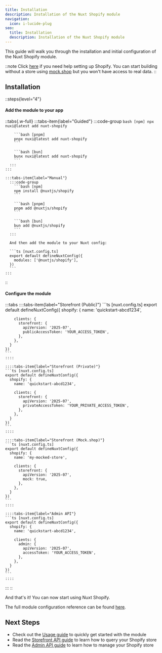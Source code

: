 ```yaml
---
title: Installation
description: Installation of the Nuxt Shopify module
navigation:
  icon: i-lucide-plug
seo:
  title: Installation
  description: Installation of the Nuxt Shopify module
---
```


This guide will walk you through the installation and initial configuration of the Nuxt Shopify module.

::note
Click [here](/essentials/setup-shopify) if you need help setting up Shopify.
You can start building without a store using [mock.shop](https://mock.shop) but you won't have access to real data.
::

## Installation

::steps{level="4"}

  #### Add the module to your app

  ::tabs{.w-full}
    :::tabs-item{label="Guided"}
      :::code-group
        ```bash [npm]
        npx nuxi@latest add nuxt-shopify
        ```

        ```bash [pnpm]
        pnpx nuxi@latest add nuxt-shopify
        ```

        ```bash [bun]
        bunx nuxi@latest add nuxt-shopify
        ```
      :::
    :::

    :::tabs-item{label="Manual"}
      :::code-group
        ```bash [npm]
        npm install @nuxtjs/shopify
        ```

        ```bash [pnpm]
        pnpm add @nuxtjs/shopify
        ```

        ```bash [bun]
        bun add @nuxtjs/shopify
        ```
      :::

      And then add the module to your Nuxt config:

      ```ts [nuxt.config.ts]
      export default defineNuxtConfig({
        modules: ['@nuxtjs/shopify'],
      })
      ```
    :::
  ::

  #### Configure the module

  :::tabs
    ::::tabs-item{label="Storefront (Public)"}
    ```ts [nuxt.config.ts]
    export default defineNuxtConfig({
      shopify: {
        name: 'quickstart-abcd1234',

        clients: {
          storefront: {
            apiVersion: '2025-07',
            publicAccessToken: 'YOUR_ACCESS_TOKEN',
          },
        },
      }
    })
    ```
    ::::

    ::::tabs-item{label="Storefront (Private)"}
    ```ts [nuxt.config.ts]
    export default defineNuxtConfig({
      shopify: {
        name: 'quickstart-abcd1234',

        clients: {
          storefront: {
            apiVersion: '2025-07',
            privateAccessToken: 'YOUR_PRIVATE_ACCESS_TOKEN',
          },
        },
      }
    })
    ```
    ::::

    ::::tabs-item{label="Storefront (Mock.shop)"}
    ```ts [nuxt.config.ts]
    export default defineNuxtConfig({
      shopify: {
        name: 'my-mocked-store',

        clients: {
          storefront: {
            apiVersion: '2025-07',
            mock: true,
          },
        },
      }
    })
    ```
    ::::

    ::::tabs-item{label="Admin API"}
    ```ts [nuxt.config.ts]
    export default defineNuxtConfig({
      shopify: {
        name: 'quickstart-abcd1234',

        clients: {
          admin: {
            apiVersion: '2025-07',
            accessToken: 'YOUR_ACCESS_TOKEN',
          },
        },
      }
    })
    ```
    ::::
  :::
::

And that's it! You can now start using Nuxt Shopify.

The full module configuration reference can be found [here](/essentials/configuration).

## Next Steps

- Check out the [Usage guide](/getting-started/usage) to quickly get started with the module
- Read the [Storefront API guide](/essentials/storefront) to learn how to query your Shopify store
- Read the [Admin API guide](/essentials/admin) to learn how to manage your Shopify store
